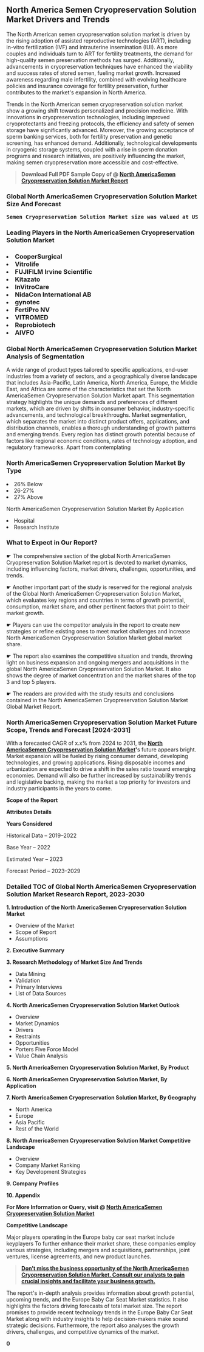 <p> <h2>North America Semen Cryopreservation Solution Market Drivers and Trends</h2><p>The North American semen cryopreservation solution market is driven by the rising adoption of assisted reproductive technologies (ART), including in-vitro fertilization (IVF) and intrauterine insemination (IUI). As more couples and individuals turn to ART for fertility treatments, the demand for high-quality semen preservation methods has surged. Additionally, advancements in cryopreservation techniques have enhanced the viability and success rates of stored semen, fueling market growth. Increased awareness regarding male infertility, combined with evolving healthcare policies and insurance coverage for fertility preservation, further contributes to the market's expansion in North America.</p><p>Trends in the North American semen cryopreservation solution market show a growing shift towards personalized and precision medicine. With innovations in cryopreservation technologies, including improved cryoprotectants and freezing protocols, the efficiency and safety of semen storage have significantly advanced. Moreover, the growing acceptance of sperm banking services, both for fertility preservation and genetic screening, has enhanced demand. Additionally, technological developments in cryogenic storage systems, coupled with a rise in sperm donation programs and research initiatives, are positively influencing the market, making semen cryopreservation more accessible and cost-effective.</p></p><blockquote id="" class=""><strong>Download Full PDF Sample Copy of @&nbsp;<a href="https://www.verifiedmarketreports.com/download-sample/?rid=309326&utm_source=GitHub-Jan&utm_medium=263" target="_blank">North AmericaSemen Cryopreservation Solution Market Report</a>&nbsp;&nbsp;</strong></blockquote><h3 id="" class=""><strong>Global&nbsp;North AmericaSemen Cryopreservation Solution Market Size And Forecast</strong></h3><pre class="reader-text-block__code-block"><strong>Semen Cryopreservation Solution Market size was valued at USD 0.95 Billion in 2022 and is projected to reach USD 1.65 Billion by 2030, growing at a CAGR of 7.5% from 2024 to 2030.</strong></pre><h3 id="" class="">Leading Players in the&nbsp;North AmericaSemen Cryopreservation Solution Market</h3><h3 class=""></Li><Li>CooperSurgical</Li><Li> Vitrolife</Li><Li> FUJIFILM Irvine Scientific</Li><Li> Kitazato</Li><Li> InVitroCare</Li><Li> NidaCon International AB</Li><Li> gynotec</Li><Li> FertiPro NV</Li><Li> VITROMED</Li><Li> Reprobiotech</Li><Li> AIVFO</h3><h3 id="" class="">Global&nbsp;North AmericaSemen Cryopreservation Solution Market Analysis of Segmentation</h3><p id="" class="">A wide range of product types tailored to specific applications, end-user industries from a variety of sectors, and a geographically diverse landscape that includes Asia-Pacific, Latin America, North America, Europe, the Middle East, and Africa are some of the characteristics that set the North AmericaSemen Cryopreservation Solution Market apart. This segmentation strategy highlights the unique demands and preferences of different markets, which are driven by shifts in consumer behavior, industry-specific advancements, and technological breakthroughs. Market segmentation, which separates the market into distinct product offers, applications, and distribution channels, enables a thorough understanding of growth patterns and emerging trends. Every region has distinct growth potential because of factors like regional economic conditions, rates of technology adoption, and regulatory frameworks. Apart from contemplating</p><h3 id="" class="">North AmericaSemen Cryopreservation Solution Market&nbsp;By Type</h3><p></Li><Li>26% Below</Li><Li> 26-27%</Li><Li> 27% Above</p><div class="" data-test-id=""><p>North AmericaSemen Cryopreservation Solution Market&nbsp;By Application</p></div><p class=""></Li><Li>Hospital</Li><Li> Research Institute</p><div class="" data-test-id=""><h3><span class="">What to Expect in Our Report?</span></h3></div><div class="" data-test-id=""><p><span class="">☛ The comprehensive section of the global North AmericaSemen Cryopreservation Solution Market report is devoted to market dynamics, including influencing factors, market drivers, challenges, opportunities, and trends.</span></p></div><div class="" data-test-id=""><p><span class="">☛ Another important part of the study is reserved for the regional analysis of the Global North AmericaSemen Cryopreservation Solution Market, which evaluates key regions and countries in terms of growth potential, consumption, market share, and other pertinent factors that point to their market growth.</span></p></div><div class="" data-test-id=""><p><span class="">☛ Players can use the competitor analysis in the report to create new strategies or refine existing ones to meet market challenges and increase North AmericaSemen Cryopreservation Solution Market global market share.</span></p></div><div class="" data-test-id=""><p><span class="">☛ The report also examines the competitive situation and trends, throwing light on business expansion and ongoing mergers and acquisitions in the global North AmericaSemen Cryopreservation Solution Market. It also shows the degree of market concentration and the market shares of the top 3 and top 5 players.</span></p></div><div class="" data-test-id=""><p><span class="">☛ The readers are provided with the study results and conclusions contained in the North AmericaSemen Cryopreservation Solution Market Global Market Report.</span></p></div><div class="" data-test-id=""><h3><span class="">North AmericaSemen Cryopreservation Solution Market Future Scope, Trends and Forecast [2024-2031]</span></h3></div><div class="" data-test-id=""><p><span class="">With a forecasted CAGR of x.x% from 2024 to 2031, the <strong><a href="https://www.verifiedmarketreports.com/download-sample/?rid=309326&utm_source=GitHub-Jan&utm_medium=263" target="_blank">North AmericaSemen Cryopreservation Solution Market</a>'</strong>s future appears bright. Market expansion will be fueled by rising consumer demand, developing technologies, and growing applications. Rising disposable incomes and urbanization are expected to drive a shift in the sales ratio toward emerging economies. Demand will also be further increased by sustainability trends and legislative backing, making the market a top priority for investors and industry participants in the years to come.</span></p><p id="ember66" class="ember-view reader-text-block__paragraph"><strong>Scope of the Report</strong></p><p id="ember67" class="ember-view reader-text-block__paragraph"><strong>Attributes Details</strong></p><p id="ember68" class="ember-view reader-text-block__paragraph"><strong>Years Considered</strong></p><p id="ember69" class="ember-view reader-text-block__paragraph">Historical Data &ndash; 2019&ndash;2022</p><p id="ember70" class="ember-view reader-text-block__paragraph">Base Year &ndash; 2022</p><p id="ember71" class="ember-view reader-text-block__paragraph">Estimated Year &ndash; 2023</p><p id="ember72" class="ember-view reader-text-block__paragraph">Forecast Period &ndash; 2023&ndash;2029</p></div><h3 id="" class="">Detailed TOC of Global North AmericaSemen Cryopreservation Solution Market Research Report, 2023-2030</h3><p id="" class=""><strong>1. Introduction of the North AmericaSemen Cryopreservation Solution Market</strong></p><ul><li>Overview of the Market</li><li>Scope of Report</li><li>Assumptions</li></ul><p id="" class=""><strong>2. Executive Summary</strong></p><p id="" class=""><strong>3. Research Methodology of Market Size And Trends</strong></p><ul><li>Data Mining</li><li>Validation</li><li>Primary Interviews</li><li>List of Data Sources</li></ul><p id="" class=""><strong>4. North AmericaSemen Cryopreservation Solution Market Outlook</strong></p><ul><li>Overview</li><li>Market Dynamics</li><li>Drivers</li><li>Restraints</li><li>Opportunities</li><li>Porters Five Force Model</li><li>Value Chain Analysis</li></ul><p id="" class=""><strong>5. North AmericaSemen Cryopreservation Solution Market, By Product</strong></p><p id="" class=""><strong>6. North AmericaSemen Cryopreservation Solution Market, By Application</strong></p><p id="" class=""><strong>7. North AmericaSemen Cryopreservation Solution Market, By Geography</strong></p><ul><li>North America</li><li>Europe</li><li>Asia Pacific</li><li>Rest of the World</li></ul><p id="" class=""><strong>8. North AmericaSemen Cryopreservation Solution Market Competitive Landscape</strong></p><ul><li>Overview</li><li>Company Market Ranking</li><li>Key Development Strategies</li></ul><p id="" class=""><strong>9. Company Profiles</strong></p><p id="" class=""><strong>10. Appendix</strong></p><p><strong>For More Information or Query, visit&nbsp;@ <a href="https://www.verifiedmarketreports.com/product/semen-cryopreservation-solution-market/" target="_blank">North AmericaSemen Cryopreservation Solution Market</a></strong></p><p id="ember61" class="ember-view reader-text-block__paragraph"><strong>Competitive Landscape</strong></p><p id="ember62" class="ember-view reader-text-block__paragraph">Major players operating in the Europe baby car seat market include keyplayers To further enhance their market share, these companies employ various strategies, including mergers and acquisitions, partnerships, joint ventures, license agreements, and new product launches.</p><blockquote id="ember63" class="ember-view reader-text-block__blockquote"><strong><a href="https://www.verifiedmarketreports.com/download-sample/?rid=309326&utm_source=GitHub-Jan&utm_medium=263" target="_blank">Don&rsquo;t miss the business opportunity of the North AmericaSemen Cryopreservation Solution Market. Consult our analysts to gain crucial insights and facilitate your business growth.</a></strong></blockquote><p id="ember64" class="ember-view reader-text-block__paragraph">The report's in-depth analysis provides information about growth potential, upcoming trends, and the Europe Baby Car Seat Market statistics. It also highlights the factors driving forecasts of total market size. The report promises to provide recent technology trends in the Europe Baby Car Seat Market along with industry insights to help decision-makers make sound strategic decisions. Furthermore, the report also analyses the growth drivers, challenges, and competitive dynamics of the market.</p><p class="ember-view reader-text-block__paragraph"><strong>0</strong></p>
